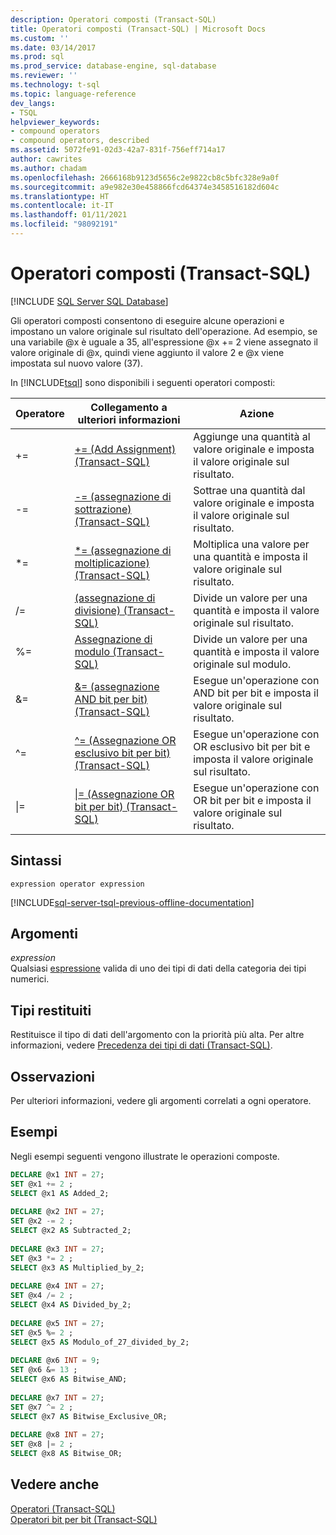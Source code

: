```yaml
---
description: Operatori composti (Transact-SQL)
title: Operatori composti (Transact-SQL) | Microsoft Docs
ms.custom: ''
ms.date: 03/14/2017
ms.prod: sql
ms.prod_service: database-engine, sql-database
ms.reviewer: ''
ms.technology: t-sql
ms.topic: language-reference
dev_langs:
- TSQL
helpviewer_keywords:
- compound operators
- compound operators, described
ms.assetid: 5072fe91-02d3-42a7-831f-756eff714a17
author: cawrites
ms.author: chadam
ms.openlocfilehash: 2666168b9123d5656c2e9822cb8c5bfc328e9a0f
ms.sourcegitcommit: a9e982e30e458866fcd64374e3458516182d604c
ms.translationtype: HT
ms.contentlocale: it-IT
ms.lasthandoff: 01/11/2021
ms.locfileid: "98092191"
---
```

# <a name="compound-operators-transact-sql"></a>Operatori composti (Transact-SQL)
[!INCLUDE [SQL Server SQL Database](../../includes/applies-to-version/sql-asdb.md)]

  Gli operatori composti consentono di eseguire alcune operazioni e impostano un valore originale sul risultato dell'operazione. Ad esempio, se una variabile @x è uguale a 35, all'espressione @x += 2 viene assegnato il valore originale di @x, quindi viene aggiunto il valore 2 e @x viene impostata sul nuovo valore (37).  
  
 In [!INCLUDE[tsql](../../includes/tsql-md.md)] sono disponibili i seguenti operatori composti:  
  
|Operatore|Collegamento a ulteriori informazioni|Azione|  
|--------------|------------------------------|------------|  
|+=|[+= &#40;Add Assignment&#41; &#40;Transact-SQL&#41;](../../t-sql/language-elements/add-equals-transact-sql.md)|Aggiunge una quantità al valore originale e imposta il valore originale sul risultato.|  
|-=|[-= &#40;assegnazione di sottrazione&#41; &#40;Transact-SQL&#41;](../../t-sql/language-elements/subtract-equals-transact-sql.md)|Sottrae una quantità dal valore originale e imposta il valore originale sul risultato.|  
|*=|[&#42;= &#40;assegnazione di moltiplicazione&#41; &#40;Transact-SQL&#41;](../../t-sql/language-elements/multiply-equals-transact-sql.md)|Moltiplica una valore per una quantità e imposta il valore originale sul risultato.|  
|/=|[&#40;assegnazione di divisione&#41; &#40;Transact-SQL&#41;](../../t-sql/language-elements/divide-equals-transact-sql.md)|Divide un valore per una quantità e imposta il valore originale sul risultato.|  
|%=|[Assegnazione di modulo &#40;Transact-SQL&#41;](../../t-sql/language-elements/modulo-equals-transact-sql.md)|Divide un valore per una quantità e imposta il valore originale sul modulo.|  
|&=|[&= &#40;assegnazione AND bit per bit&#41; &#40;Transact-SQL&#41;](../../t-sql/language-elements/bitwise-and-equals-transact-sql.md)|Esegue un'operazione con AND bit per bit e imposta il valore originale sul risultato.|  
|^=|[^= &#40;Assegnazione OR esclusivo bit per bit&#41; &#40;Transact-SQL&#41;](../../t-sql/language-elements/bitwise-exclusive-or-equals-transact-sql.md)|Esegue un'operazione con OR esclusivo bit per bit e imposta il valore originale sul risultato.|  
|&#124;=|[&#124;= &#40;Assegnazione OR bit per bit&#41; &#40;Transact-SQL&#41;](../../t-sql/language-elements/bitwise-or-equals-transact-sql.md)|Esegue un'operazione con OR bit per bit e imposta il valore originale sul risultato.|  
  
## <a name="syntax"></a>Sintassi  
  
```syntaxsql
expression operator expression  
```  
  
[!INCLUDE[sql-server-tsql-previous-offline-documentation](../../includes/sql-server-tsql-previous-offline-documentation.md)]

## <a name="arguments"></a>Argomenti
 *expression*  
 Qualsiasi [espressione](../../t-sql/language-elements/expressions-transact-sql.md) valida di uno dei tipi di dati della categoria dei tipi numerici.  
  
## <a name="result-types"></a>Tipi restituiti  
 Restituisce il tipo di dati dell'argomento con la priorità più alta. Per altre informazioni, vedere [Precedenza dei tipi di dati &#40;Transact-SQL&#41;](../../t-sql/data-types/data-type-precedence-transact-sql.md).  
  
## <a name="remarks"></a>Osservazioni  
 Per ulteriori informazioni, vedere gli argomenti correlati a ogni operatore.  
  
## <a name="examples"></a>Esempi  
 Negli esempi seguenti vengono illustrate le operazioni composte.  
  
```sql  
DECLARE @x1 INT = 27;  
SET @x1 += 2 ;  
SELECT @x1 AS Added_2;  
  
DECLARE @x2 INT = 27;  
SET @x2 -= 2 ;  
SELECT @x2 AS Subtracted_2;  
  
DECLARE @x3 INT = 27;  
SET @x3 *= 2 ;  
SELECT @x3 AS Multiplied_by_2;  
  
DECLARE @x4 INT = 27;  
SET @x4 /= 2 ;  
SELECT @x4 AS Divided_by_2;  
  
DECLARE @x5 INT = 27;  
SET @x5 %= 2 ;  
SELECT @x5 AS Modulo_of_27_divided_by_2;  
  
DECLARE @x6 INT = 9;  
SET @x6 &= 13 ;  
SELECT @x6 AS Bitwise_AND;  
  
DECLARE @x7 INT = 27;  
SET @x7 ^= 2 ;  
SELECT @x7 AS Bitwise_Exclusive_OR;  
  
DECLARE @x8 INT = 27;  
SET @x8 |= 2 ;  
SELECT @x8 AS Bitwise_OR;  
```  
  
## <a name="see-also"></a>Vedere anche  
 [Operatori &#40;Transact-SQL&#41;](../../t-sql/language-elements/operators-transact-sql.md)   
 [Operatori bit per bit &#40;Transact-SQL&#41;](../../t-sql/language-elements/bitwise-operators-transact-sql.md)  
  
  
